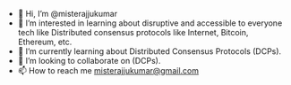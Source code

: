 - 👋 Hi, I’m @misterajjukumar
- 👀 I’m interested in learning about disruptive and accessible to everyone tech like Distributed consensus protocols like Internet, Bitcoin, Ethereum, etc.
- 🌱 I’m currently learning about Distributed Consensus Protocols (DCPs).
- 💞️ I’m looking to collaborate on (DCPs).
- 📫 How to reach me misterajjukumar@gmail.com

<!---
misterajjukumar/misterajjukumar is a ✨ special ✨ repository because its `README.md` (this file) appears on your GitHub profile.
You can click the Preview link to take a look at your changes.
--->
